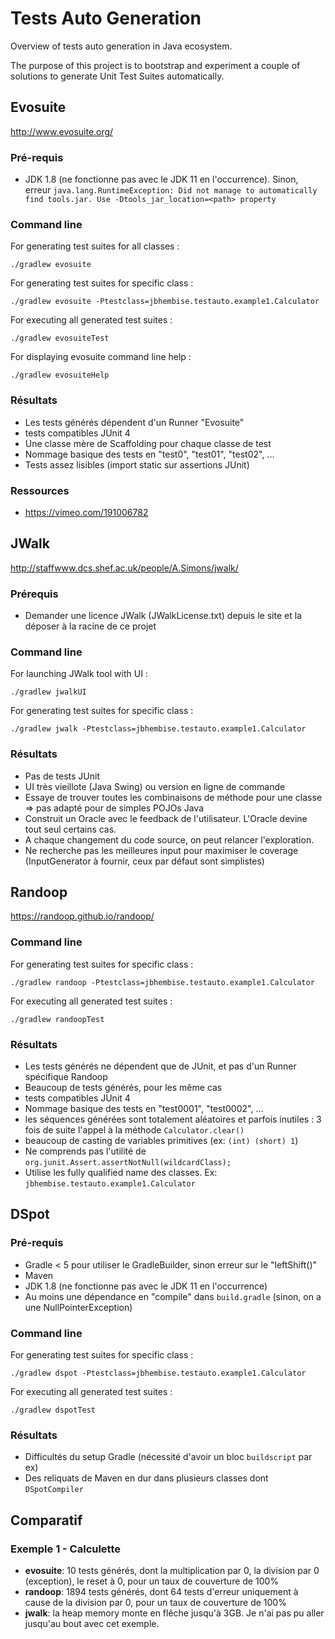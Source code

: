 # Tests Auto Generation

Overview of tests auto generation in Java ecosystem.

The purpose of this project is to bootstrap and experiment a couple of solutions to generate Unit Test Suites automatically.

## Evosuite

http://www.evosuite.org/

### Pré-requis

- JDK 1.8 (ne fonctionne pas avec le JDK 11 en l'occurrence). Sinon, erreur `java.lang.RuntimeException: Did not manage to automatically find tools.jar. Use -Dtools_jar_location=<path> property
`

### Command line

For generating test suites for all classes :

`./gradlew evosuite`

For generating test suites for specific class :

`./gradlew evosuite -Ptestclass=jbhembise.testauto.example1.Calculator`

For executing all generated test suites :

`./gradlew evosuiteTest`

For displaying evosuite command line help :

`./gradlew evosuiteHelp`

### Résultats

- Les tests générés dépendent d'un Runner "Evosuite"
- tests compatibles JUnit 4
- Une classe mère de Scaffolding pour chaque classe de test
- Nommage basique des tests en "test0", "test01", "test02", ...
- Tests assez lisibles (import static sur assertions JUnit)

### Ressources
- https://vimeo.com/191006782

## JWalk

http://staffwww.dcs.shef.ac.uk/people/A.Simons/jwalk/

### Prérequis

- Demander une licence JWalk (JWalkLicense.txt) depuis le site et la déposer à la racine de ce projet

### Command line

For launching JWalk tool with UI :

`./gradlew jwalkUI`

For generating test suites for specific class :

`./gradlew jwalk -Ptestclass=jbhembise.testauto.example1.Calculator`

### Résultats

- Pas de tests JUnit
- UI très vieillote (Java Swing) ou version en ligne de commande
- Essaye de trouver toutes les combinaisons de méthode pour une classe => pas adapté pour de simples POJOs Java
- Construit un Oracle avec le feedback de l'utilisateur. L'Oracle devine tout seul certains cas.
- A chaque changement du code source, on peut relancer l'exploration.
- Ne recherche pas les meilleures input pour maximiser le coverage (InputGenerator à fournir, ceux par défaut sont simplistes)

## Randoop

https://randoop.github.io/randoop/

### Command line

For generating test suites for specific class :

`./gradlew randoop -Ptestclass=jbhembise.testauto.example1.Calculator`

For executing all generated test suites :

`./gradlew randoopTest`

### Résultats

- Les tests générés ne dépendent que de JUnit, et pas d'un Runner spécifique Randoop
- Beaucoup de tests générés, pour les même cas
- tests compatibles JUnit 4
- Nommage basique des tests en "test0001", "test0002", ...
- les séquences générées sont totalement aléatoires et parfois inutiles : 3 fois de suite l'appel à la méthode `Calculator.clear()`
- beaucoup de casting de variables primitives (ex: `(int) (short) 1`)
- Ne comprends pas l'utilité de `org.junit.Assert.assertNotNull(wildcardClass);`
- Utilise les fully qualified name des classes. Ex: `jbhembise.testauto.example1.Calculator`

## DSpot

### Pré-requis
- Gradle < 5 pour utiliser le GradleBuilder, sinon erreur sur le "leftShift()"
- Maven
- JDK 1.8 (ne fonctionne pas avec le JDK 11 en l'occurrence)
- Au moins une dépendance en "compile" dans `build.gradle` (sinon, on a une NullPointerException)

### Command line

For generating test suites for specific class :

`./gradlew dspot -Ptestclass=jbhembise.testauto.example1.Calculator`

For executing all generated test suites :

`./gradlew dspotTest`

### Résultats

- Difficultés du setup Gradle (nécessité d'avoir un bloc `buildscript` par ex)
- Des reliquats de Maven en dur dans plusieurs classes dont `DSpotCompiler`

## Comparatif

### Exemple 1 - Calculette

- **evosuite**: 10 tests générés, dont la multiplication par 0, la division par 0 (exception), le reset à 0, pour un taux de couverture de 100%
- **randoop**: 1894 tests générés, dont 64 tests d'erreur uniquement à cause de la division par 0, pour un taux de couverture de 100%
- **jwalk**: la heap memory monte en flêche jusqu'à 3GB. Je n'ai pas pu aller jusqu'au bout avec cet exemple.
